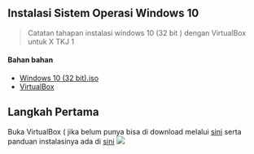## Instalasi Sistem Operasi Windows 10

> Catatan tahapan instalasi windows 10 (32 bit ) dengan VirtualBox untuk X TKJ 1

#### Bahan bahan
- [Windows 10 (32 bit).iso](https://dhikaweb7.github.io)
- [VirtualBox](https://www.virtualbox.org/)

## Langkah Pertama
Buka VirtualBox ( jika belum punya bisa di download melalui [sini](https://www.virtualbox.org/) serta panduan instalasinya ada di [sini](a.md)
<img src="https://winpreso.com/wp-content/uploads/2021/12/0_cara-install-windows-10-di-virtualbox.png">
